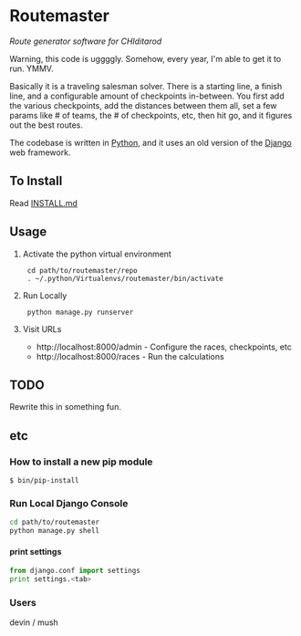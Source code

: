 
# Routemaster
_Route generator software for CHIditarod_

Warning, this code is uggggly.  Somehow, every year, I'm able to get it to run.  YMMV.

Basically it is a traveling salesman solver.  There is a starting line, a
finish line, and a configurable amount of checkpoints in-between. You
first add the various checkpoints, add the distances between them all, set a few params like # of teams,
the # of checkpoints, etc, then hit go, and it figures out the best routes.

The codebase is written in [Python](https://www.python.org/), and it uses an old version of the [Django](https://www.djangoproject.com/) web framework.

## To Install
Read [INSTALL.md](https://github.com/chiditarod/routemaster/blob/master/INSTALL.md)

## Usage

1. Activate the python virtual environment

        cd path/to/routemaster/repo
        . ~/.python/Virtualenvs/routemaster/bin/activate 

1. Run Locally

        python manage.py runserver

1. Visit URLs

    - http://localhost:8000/admin     - Configure the races, checkpoints, etc
    - http://localhost:8000/races     - Run the calculations

## TODO
Rewrite this in something fun.

## etc

### How to install a new pip module

    $ bin/pip-install

### Run Local Django Console
```bash
cd path/to/routemaster
python manage.py shell
```

#### print settings
```python
from django.conf import settings
print settings.<tab>
```

### Users
devin / mush
